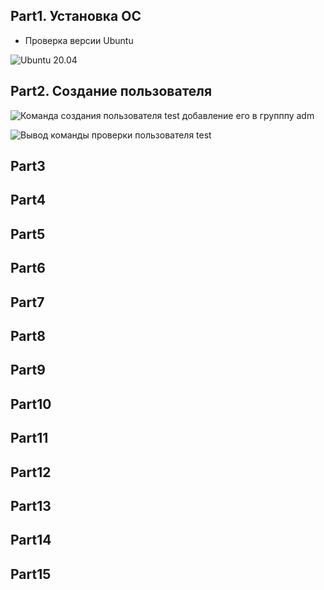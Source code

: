 ## Part1. Установка ОС
- Проверка версии Ubuntu

![Ubuntu 20.04](https://github.com/user-attachments/assets/e8327404-e674-44a8-ad17-2c746f1f3f8b)

## Part2. Создание пользователя
![Команда создания пользователя test добавление его в групппу adm](https://github.com/user-attachments/assets/b9db3076-842c-4bbf-b7eb-0e32487f0dcb)

![Вывод команды проверки пользователя test](https://github.com/user-attachments/assets/b45e1f7c-07ac-4d50-abde-31cfb3f4e09c)

## Part3

## Part4

## Part5

## Part6

## Part7

## Part8

## Part9

## Part10

## Part11

## Part12

## Part13

## Part14

## Part15
